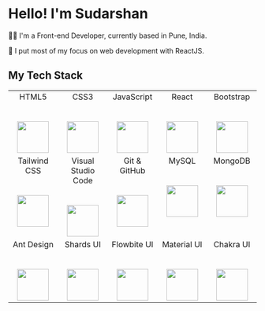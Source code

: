 # Hello! I'm Sudarshan 

👨‍💻 I'm a Front-end Developer, currently based in Pune, India.

🖖 I put most of my focus on web development with ReactJS.

## My Tech Stack

<table>
  <tbody>
    <tr valign="top">
      <td width="20%" align="center">
        <span>HTML5</span><br><br><br>
        <img height="64px" src="https://cdn.svgporn.com/logos/html-5.svg">
      </td>
      <td width="20%" align="center">
        <span>CSS3</span><br><br><br>
        <img height="64px" src="https://cdn.svgporn.com/logos/css-3.svg">
      </td>
      <td width="20%" align="center">
        <span>JavaScript</span><br><br><br>
        <img height="64px" src="https://cdn.svgporn.com/logos/javascript.svg">
      </td>
      <td width="20%" align="center">
        <span>React</span><br><br><br>
        <img height="64px" src="https://cdn.svgporn.com/logos/react.svg">
      </td>
      <td width="20%" align="center">
        <span>Bootstrap</span><br><br><br>
        <img height="64px" src="https://cdn.svgporn.com/logos/bootstrap.svg">
      </td>
    </tr>
    <tr valign="top">
      <td width="20%" align="center">
        <span>Tailwind CSS</span><br><br><br>
        <img height="64px" src="https://cdn.svgporn.com/logos/tailwindcss-icon.svg">
      </td>
      <td width="20%" align="center">
        <span>Visual Studio Code</span><br><br><br>
        <img height="64px" src="https://cdn.svgporn.com/logos/visual-studio-code.svg">
      </td>
      <td width="20%" align="center">
        <span>Git & GitHub</span><br><br><br>
        <img height="64px" src="https://cdn.svgporn.com/logos/git-icon.svg">
      </td>
      <td width="20%" align="center">
        <span>MySQL</span><br><br><br>
        <img height="64px" src="https://cdn.svgporn.com/logos/mysql.svg">
      </td>
      <td width="20%" align="center">
        <span>MongoDB</span><br><br><br>
        <img height="64px" src="https://cdn.svgporn.com/logos/mongodb.svg">
      </td>
    </tr>
    <tr valign="top">
      <td width="20%" align="center">
        <span>Ant Design</span><br><br><br>
        <img height="64px" src="https://cdn.svgporn.com/logos/ant-design.svg">
      </td>
      <td width="20%" align="center">
        <span>Shards UI</span><br><br><br>
        <img height="64px" src="https://encrypted-tbn0.gstatic.com/images?q=tbn:ANd9GcSMeksyLCg8_a1aWg_J3E9E9_NZAGL5HSHoXA&s">
      </td>
      <td width="20%" align="center">
        <span>Flowbite UI</span><br><br><br>
        <img height="64px" src="https://flowbite.s3.amazonaws.com/brand/logo-dark/mark/flowbite-logo.png">
      </td>
      <td width="20%" align="center">
        <span>Material UI</span><br><br><br>
        <img height="64px" src="https://material-ui.com/static/logo_raw.svg">
      </td>
      <td width="20%" align="center">
        <span>Chakra UI</span><br><br><br>
        <img height="64px" src="https://chakra-ui.com/favicon.ico">
      </td>
    </tr>
  </tbody>
</table>
